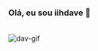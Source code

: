 ### Olá, eu sou iihdave  👋

<div style= "display inline-block"><br>
<image align "right" alt="dav-gif" src"https://cdn.discordapp.com/attachments/882582293816938526/882600057797496912/hello_guys.gif">
</div>
